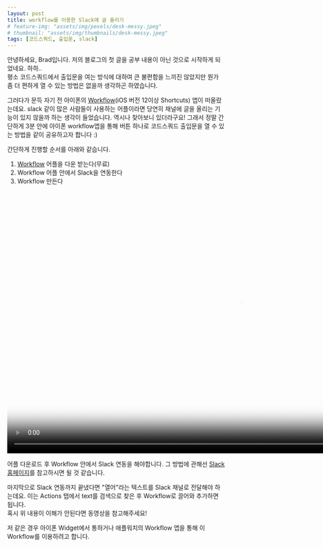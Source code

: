 ```yaml
---
layout: post
title: workflow를 이용한 Slack에 글 올리기
# feature-img: "assets/img/pexels/desk-messy.jpeg"
# thumbnail: "assets/img/thumbnails/desk-messy.jpeg"
tags: [코드스쿼드, 출입문, slack]
---
```


안녕하세요, Brad입니다. 저의 블로그의 첫 글을 공부 내용이 아닌 것으로 시작하게 되었네요. 하하..  
평소 코드스쿼드에서 출입문을 여는 방식에 대하여 큰 불편함을 느끼진 않았지만 뭔가 좀 더 편하게 열 수 있는 방법은 없을까 생각하곤 하였습니다.

그러다가 문득 자기 전 아이폰의 [Workflow](https://itunes.apple.com/us/app/shortcuts/id915249334?mt=8)(iOS 버전 12이상 Shortcuts) 앱이 떠올랐는데요. slack 같이 많은 사람들이 사용하는 어플이라면 당연히 채널에 글을 올리는 기능이 있지 않을까 하는 생각이 들었습니다. 역시나 찾아보니 있더라구요! 그래서 정말 간단하게 3분 안에 아이폰  workflow앱을 통해 버튼 하나로 코드스쿼드 출입문을 열 수 있는 방법을 같이 공유하고자 합니다 :)

간단하게 진행할 순서를 아래와 같습니다.

1. [Workflow](https://itunes.apple.com/us/app/shortcuts/id915249334?mt=8) 어플을 다운 받는다(무료)
2. Workflow 어플 안에서 Slack을 연동한다
3. Workflow 만든다

<video class='featured wide' controls poster='/assets/img/thumbnails/desk-messy.jpeg' width='1080px' height='608px' preload='auto'>
  <source src='{{ site.baseurl }}/assets/video/ScreenRecording_Workflow.MP4' type='video/mp4; codecs="avc1.42E01E, mp4a.40.2"'>
</video>

어플 다운로드 후 Workflow 안에서 Slack 연동을 해야합니다. 그 방법에 관해선 [Slack 홈페이지](http://workflow.is/slack)를 참고하시면 될 것 같습니다.

마지막으로 Slack 연동까지 끝냈다면 "열어"라는 텍스트를 Slack 채널로 전달해야 하는데요. 이는 Actions 탭에서 text를 검색으로 찾은 후 Workflow로 끌어와 추가하면 됩니다.  
혹시 위 내용이 이해가 안된다면 동영상을 참고해주세요!

저 같은 경우 아이폰 Widget에서 통하거나 애플워치의 Workflow 앱을 통해 이 Workflow를 이용하려고 합니다.